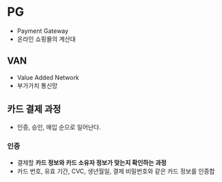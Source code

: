 # PG 
- Payment Gateway
- 온라인 쇼핑몰의 계산대

## VAN
- Value Added Network
- 부가가치 통신망
## 카드 결제 과정
- 인증, 승인, 매입 순으로 일어난다.

### 인증
- 결제할 **카드 정보와 카드 소유자 정보가 맞는지 확인하는 과정**
- 카드 번호, 유효 기간, CVC, 생년월일, 결제 비밀번호와 같은 카드 정보를 인증합
